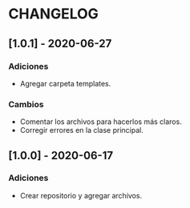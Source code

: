 # CHANGELOG

## [1.0.1] - 2020-06-27

### Adiciones
* Agregar carpeta templates.

### Cambios
* Comentar los archivos para hacerlos más claros.
* Corregir errores en la clase principal.

## [1.0.0] - 2020-06-17

### Adiciones
* Crear repositorio y agregar archivos.